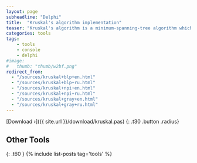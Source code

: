 ```yaml
---
layout: page
subheadline: "Delphi"
title:  "Kruskal's algorithm implementation"
teaser: "Kruskal's algorithm is a minimum-spanning-tree algorithm which finds an edge of the least possible weight that connects any two trees in the forest. It is a greedy algorithm in graph theory as it finds a minimum spanning tree for a connected weighted graph adding increasing cost arcs at each step."
categories: tools
tags:
    - tools
    - console
    - delphi
#image:
#   thumb: "thumb/w2bf.png"
redirect_from:
  - "/sources/kruskal+blp+en.html"
  - "/sources/kruskal+blp+ru.html"
  - "/sources/kruskal+npi+en.html"
  - "/sources/kruskal+npi+ru.html"
  - "/sources/kruskal+gray+en.html"
  - "/sources/kruskal+gray+ru.html"
---
```


[Download ›]({{ site.url }}/download/kruskal.pas)
{: .t30 .button .radius}


## Other Tools
{: .t60 }
{% include list-posts tag='tools' %}

